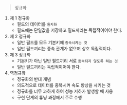 > 정규화

1. 제 1 정규화
   * 필드의 데이터를 `원자화`
   * 필드에는 단일값을 저장하고 필드끼리는 독립적이어야 한다.
2. 제 2 정규화
   * 일반 필드를 모두 기본키에 `종속시키는 것`
   * 일반 필드끼리는 종속 관계가 없으며 상호 독립적이다.
3. 제 3 정규화
   * 기본키가 아닌 일반 필드끼리 서로 `종속되지 않도록 하는 것`
   * 일반 필드끼리는 독립적이어야 한다.
4. 역정규화
   * 정규화의 반대 개념
   * 의도적으로 데이터를 중복시켜 속도 향상을 시키는 것
   * 정규화를 너무 과하게 하여 성능 저하가 발생할 때 사용
   * 구현 단계의 튜닝 과정에서 주로 수행
